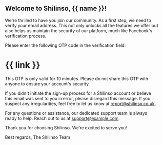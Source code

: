 ## Welcome to Shilinso, {{ name }}!

We're thrilled to have you join our community. As a first step, we need to verify your email address. This not only unlocks all the features we offer but also helps us maintain the security of our platform, much like Facebook's verification process.

Please enter the following OTP code in the verification field:

# {{ link }}

This OTP is only valid for 10 minutes. Please do not share this OTP with anyone to ensure your account's security.

If you didn't initiate the sign-up process for a Shilinso account or believe this email was sent to you in error, please disregard this message. If you suspect any irregularities, feel free to let us know at [report@shilinso.co.uk](mailto:report@shilinso.co.uk).

For any questions or assistance, our dedicated support team is always ready to help. Reach out to us at [support@example.com](mailto:support@example.com).

Thank you for choosing Shilinso. We're excited to serve you!

Best regards,
The Shilinso Team